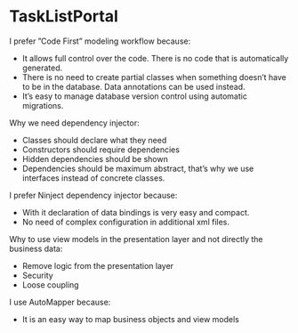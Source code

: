 # TaskListPortal

I prefer  ”Code First” modeling workflow because:

-	 It allows full control over the code. There is no code that is automatically generated.
-	There is no need to create partial classes when something doesn’t have to be in the database. Data annotations can be used instead.
-	It’s easy to manage database version control using automatic migrations.

Why we need dependency injector:
-	Classes should declare what they need 
-	Constructors should require dependencies 
-	Hidden dependencies should be shown 
-	Dependencies should be maximum abstract, that’s why we use interfaces instead of concrete classes. 

 I prefer  Ninject dependency injector because:
-	With it declaration of data bindings is very easy and compact.
-	No need of complex configuration in additional xml files.

Why to use view models in the presentation layer and not directly the business data:
-	Remove logic from the presentation layer
-	Security
-	Loose coupling

I use AutoMapper because:
-	It is an easy way to map business objects and view models
